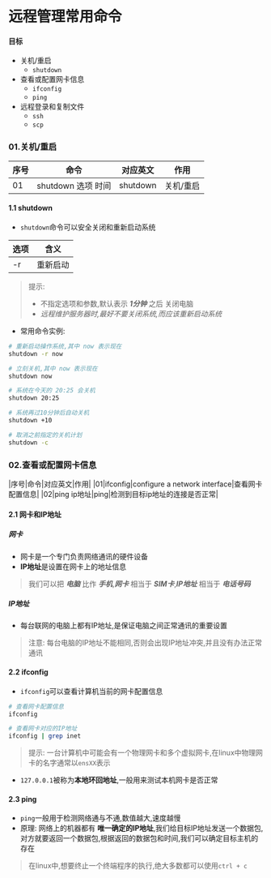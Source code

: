 # 远程管理常用命令

#### 目标
* 关机/重启
  * `shutdown`
* 查看或配置网卡信息
  * `ifconfig`
  * `ping`
* 远程登录和复制文件
  * `ssh`
  * `scp`    


### 01.关机/重启
|序号|命令|对应英文|作用|
|---|-----|-----|-----|
|01|shutdown 选项 时间| shutdown|关机/重启|

#### 1.1 shutdown
* `shutdown`命令可以安全关闭和重新启动系统

|选项|含义|
|----|----|
|-r|重新启动|

> 提示:
> * 不指定选项和参数,默认表示 ***1分钟*** 之后 关闭电脑
> * *远程维护服务器时,最好不要关闭系统,而应该重新启动系统*

* 常用命令实例:
```bash
# 重新启动操作系统,其中 now 表示现在
shutdown -r now

# 立刻关机,其中 now 表示现在
shutdown now

# 系统在今天的 20:25 会关机
shutdown 20:25

# 系统再过10分钟后自动关机
shutdown +10

# 取消之前指定的关机计划
shutdown -c
```

### 02.查看或配置网卡信息
|序号|命令|对应英文|作用|
|01|ifconfig|configure a network interface|查看网卡配置信息|
|02|ping ip地址|ping|检测到目标ip地址的连接是否正常|

#### 2.1 网卡和IP地址
##### 网卡
* 网卡是一个专门负责网络通讯的硬件设备
* **IP地址**是设置在网卡上的地址信息
> 我们可以把 ***电脑*** 比作 ***手机***,***网卡*** 相当于 ***SIM卡***,***IP地址*** 相当于 ***电话号码***
##### IP地址
* 每台联网的电脑上都有IP地址,是保证电脑之间正常通讯的重要设置
> 注意: 每台电脑的IP地址不能相同,否则会出现IP地址冲突,并且没有办法正常通讯

#### 2.2 ifconfig
* `ifconfig`可以查看计算机当前的网卡配置信息
```bash
# 查看网卡配置信息
ifconfig

# 查看网卡对应的IP地址
ifconfig | grep inet
```
> 提示: 一台计算机中可能会有一个物理网卡和多个虚拟网卡,在linux中物理网卡的名字通常以`ensXX`表示
* `127.0.0.1`被称为**本地环回地址**,一般用来测试本机网卡是否正常

#### 2.3 ping
* `ping`一般用于检测网络通与不通,数值越大,速度越慢
* 原理: 网络上的机器都有 **唯一确定的IP地址**,我们给目标IP地址发送一个数据包,对方就要返回一个数据包,根据返回的数据包和时间,我们可以确定目标主机的存在
> 在linux中,想要终止一个终端程序的执行,绝大多数都可以使用`ctrl + c`